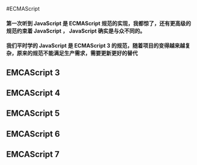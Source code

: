#ECMAScript
#### 第一次听到 JavaScript 是 ECMAScript 规范的实现，我都惊了，还有更高级的规范约束着 JavaScript ， JavaScript 确实是与众不同的。
#### 我们平时学的 JavaScript 是 ECMAScript 3 的规范，随着项目的变得越来越复杂，原来的规范不能满足生产需求，需要更新更好的替代
## EMCAScript 3
## EMCAScript 4

## EMCAScript 5

## EMCAScript 6

## EMCAScript 7

